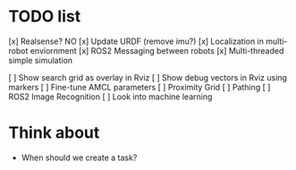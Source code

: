 # TODO list

[x] Realsense? NO
[x] Update URDF (remove imu?)
[x] Localization in multi-robot enviornment
[x] ROS2 Messaging between robots
[x] Multi-threaded simple simulation

[ ] Show search grid as overlay in Rviz
[ ] Show debug vectors in Rviz using markers
[ ] Fine-tune AMCL parameters
[ ] Proximity Grid
[ ] Pathing
[ ] ROS2 Image Recognition
[ ] Look into machine learning

# Think about

- When should we create a task?
